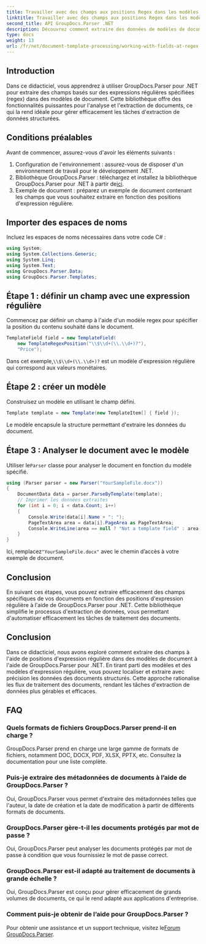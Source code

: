 ```yaml
---
title: Travailler avec des champs aux positions Regex dans les modèles
linktitle: Travailler avec des champs aux positions Regex dans les modèles
second_title: API GroupDocs.Parser .NET
description: Découvrez comment extraire des données de modèles de documents à l'aide de positions d'expression régulière avec GroupDocs.Parser pour .NET. Automatisez efficacement vos tâches d’extraction de données.
type: docs
weight: 13
url: /fr/net/document-template-processing/working-with-fields-at-regex-positions-in-templates/
---
```

## Introduction
Dans ce didacticiel, vous apprendrez à utiliser GroupDocs.Parser pour .NET pour extraire des champs basés sur des expressions régulières spécifiées (regex) dans des modèles de document. Cette bibliothèque offre des fonctionnalités puissantes pour l'analyse et l'extraction de documents, ce qui la rend idéale pour gérer efficacement les tâches d'extraction de données structurées.
## Conditions préalables
Avant de commencer, assurez-vous d'avoir les éléments suivants :
1. Configuration de l'environnement : assurez-vous de disposer d'un environnement de travail pour le développement .NET.
2.  Bibliothèque GroupDocs.Parser : téléchargez et installez la bibliothèque GroupDocs.Parser pour .NET à partir de[ici](https://releases.groupdocs.com/parser/net/).
3. Exemple de document : préparez un exemple de document contenant les champs que vous souhaitez extraire en fonction des positions d'expression régulière.

## Importer des espaces de noms
Incluez les espaces de noms nécessaires dans votre code C# :
```csharp
using System;
using System.Collections.Generic;
using System.Linq;
using System.Text;
using GroupDocs.Parser.Data;
using GroupDocs.Parser.Templates;
```
## Étape 1 : définir un champ avec une expression régulière
Commencez par définir un champ à l'aide d'un modèle regex pour spécifier la position du contenu souhaité dans le document.
```csharp
TemplateField field = new TemplateField(
    new TemplateRegexPosition("\\$\\d+(\\.\\d+)?"),
    "Price");
```
 Dans cet exemple,`\\$\\d+(\\.\\d+)?` est un modèle d'expression régulière qui correspond aux valeurs monétaires.
## Étape 2 : créer un modèle
Construisez un modèle en utilisant le champ défini.
```csharp
Template template = new Template(new TemplateItem[] { field });
```
Le modèle encapsule la structure permettant d'extraire les données du document.
## Étape 3 : Analyser le document avec le modèle
 Utiliser le`Parser` classe pour analyser le document en fonction du modèle spécifié.
```csharp
using (Parser parser = new Parser("YourSampleFile.docx"))
{
    DocumentData data = parser.ParseByTemplate(template);
    // Imprimer les données extraites
    for (int i = 0; i < data.Count; i++)
    {
        Console.Write(data[i].Name + ": ");
        PageTextArea area = data[i].PageArea as PageTextArea;
        Console.WriteLine(area == null ? "Not a template field" : area.Text);
    }
}
```
 Ici, remplacez`"YourSampleFile.docx"` avec le chemin d’accès à votre exemple de document.

## Conclusion
En suivant ces étapes, vous pouvez extraire efficacement des champs spécifiques de vos documents en fonction des positions d'expression régulière à l'aide de GroupDocs.Parser pour .NET. Cette bibliothèque simplifie le processus d'extraction de données, vous permettant d'automatiser efficacement les tâches de traitement des documents.

## Conclusion
Dans ce didacticiel, nous avons exploré comment extraire des champs à l'aide de positions d'expression régulière dans des modèles de document à l'aide de GroupDocs.Parser pour .NET. En tirant parti des modèles et des modèles d'expression régulière, vous pouvez localiser et extraire avec précision les données des documents structurés. Cette approche rationalise les flux de traitement des documents, rendant les tâches d'extraction de données plus gérables et efficaces.

## FAQ
### Quels formats de fichiers GroupDocs.Parser prend-il en charge ?
GroupDocs.Parser prend en charge une large gamme de formats de fichiers, notamment DOC, DOCX, PDF, XLSX, PPTX, etc. Consultez la documentation pour une liste complète.
### Puis-je extraire des métadonnées de documents à l’aide de GroupDocs.Parser ?
Oui, GroupDocs.Parser vous permet d'extraire des métadonnées telles que l'auteur, la date de création et la date de modification à partir de différents formats de documents.
### GroupDocs.Parser gère-t-il les documents protégés par mot de passe ?
Oui, GroupDocs.Parser peut analyser les documents protégés par mot de passe à condition que vous fournissiez le mot de passe correct.
### GroupDocs.Parser est-il adapté au traitement de documents à grande échelle ?
Oui, GroupDocs.Parser est conçu pour gérer efficacement de grands volumes de documents, ce qui le rend adapté aux applications d'entreprise.
### Comment puis-je obtenir de l’aide pour GroupDocs.Parser ?
 Pour obtenir une assistance et un support technique, visitez le[Forum GroupDocs.Parser](https://forum.groupdocs.com/c/parser/17).